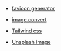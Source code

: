 - [favicon generator](https://realfavicongenerator.net/)

- [image convert](https://convertio.co/)

- [Tailwind css](https://tailwindcss.com/)

- [Unsplash image](https://unsplash.com/)